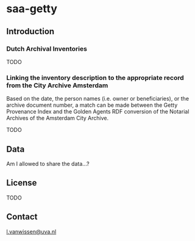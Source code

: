 # saa-getty

## Introduction

### Dutch Archival Inventories

TODO

### Linking the inventory description to the appropriate record from the City Archive Amsterdam

Based on the date, the person names (i.e. owner or beneficiaries), or the archive document number, a match can be made between the Getty Provenance Index and the Golden Agents RDF conversion of the Notarial Archives of the Amsterdam City Archive. 

TODO

## Data

Am I allowed to share the data...?

## License

TODO

## Contact

[l.vanwissen@uva.nl](mailto:l.vanwissen@uva.nl)
